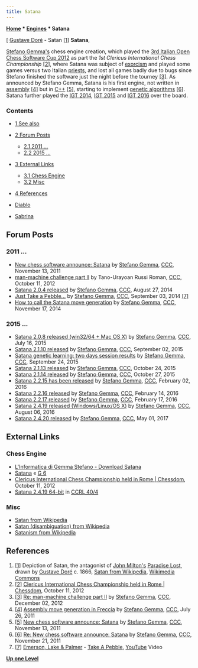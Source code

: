 ```yaml
---
title: Satana
---
```

**[Home](Home "Home") \* [Engines](Engines "Engines") \* Satana**



[ [Gustave Doré](Category:Gustave_Dor%C3%A9 "Category:Gustave Doré") - Satan <a id="cite-note-1" href="#cite-ref-1">[1]</a>
**Satana**,  

[Stefano Gemma's](Stefano_Gemma "Stefano Gemma") chess engine creation, which played the [3rd Italian Open Chess Software Cup 2012](IOCSC_2012 "IOCSC 2012") as part the *1st Clericus International Chess Championship* <a id="cite-note-2" href="#cite-ref-2">[2]</a>, 
where Satana was subject of [exorcism](https://en.wikipedia.org/wiki/Exorcism) and played some games versus two Italian [priests](https://en.wikipedia.org/wiki/Priest), and lost all games badly due to bugs since Stefano finished the software just the night before the tourney <a id="cite-note-3" href="#cite-ref-3">[3]</a>. 
As announced by Stefano Gemma, Satana is his first engine, not written in [assembly](Assembly "Assembly") <a id="cite-note-4" href="#cite-ref-4">[4]</a> but in [C++](Cpp "Cpp") <a id="cite-note-5" href="#cite-ref-5">[5]</a>, starting to implement [genetic algorithms](Genetic_Programming#GeneticAlgorithm "Genetic Programming") <a id="cite-note-6" href="#cite-ref-6">[6]</a>. 
Satana further played the [IGT 2014](IGT_2014 "IGT 2014"), [IGT 2015](IGT_2015 "IGT 2015") and [IGT 2016](IGT_2016 "IGT 2016") over the board. 



### Contents


* [1 See also](#see-also)
* [2 Forum Posts](#forum-posts)
	+ [2.1 2011 ...](#2011-...)
	+ [2.2 2015 ...](#2015-...)
* [3 External Links](#external-links)
	+ [3.1 Chess Engine](#chess-engine)
	+ [3.2 Misc](#misc)
* [4 References](#references)






* [Diablo](Diablo "Diablo")
* [Sabrina](Sabrina "Sabrina")


## Forum Posts


### 2011 ...


* [New chess software announce: Satana](http://www.talkchess.com/forum/viewtopic.php?t=41070) by [Stefano Gemma](Stefano_Gemma "Stefano Gemma"), [CCC](CCC "CCC"), November 13, 2011
* [man-machine challenge part II](http://www.talkchess.com/forum/viewtopic.php?t=45532) by Tano-Urayoan Russi Roman, [CCC](CCC "CCC"), October 11, 2012
* [Satana 2.0.4 released](http://www.talkchess.com/forum/viewtopic.php?t=53450) by [Stefano Gemma](Stefano_Gemma "Stefano Gemma"), [CCC](CCC "CCC"), August 27, 2014
* [Just Take a Pebble...](http://www.talkchess.com/forum/viewtopic.php?t=53552) by [Stefano Gemma](Stefano_Gemma "Stefano Gemma"), [CCC](CCC "CCC"), September 03, 2014 <a id="cite-note-7" href="#cite-ref-7">[7]</a>
* [How to call the Satana move generation](http://www.talkchess.com/forum/viewtopic.php?t=54368) by [Stefano Gemma](Stefano_Gemma "Stefano Gemma"), [CCC](CCC "CCC"), November 17, 2014


### 2015 ...


* [Satana 2.0.8 released (win32/64 + Mac OS X)](http://www.talkchess.com/forum/viewtopic.php?t=56990) by [Stefano Gemma](Stefano_Gemma "Stefano Gemma"), [CCC](CCC "CCC"), July 16, 2015
* [Satana 2.1.10 released](http://www.talkchess.com/forum/viewtopic.php?t=57481) by [Stefano Gemma](Stefano_Gemma "Stefano Gemma"), [CCC](CCC "CCC"), September 02, 2015
* [Satana genetic learning: two days session results](http://www.talkchess.com/forum/viewtopic.php?t=57738) by [Stefano Gemma](Stefano_Gemma "Stefano Gemma"), [CCC](CCC "CCC"), September 24, 2015
* [Satana 2.1.13 released](http://www.talkchess.com/forum/viewtopic.php?t=58032) by [Stefano Gemma](Stefano_Gemma "Stefano Gemma"), [CCC](CCC "CCC"), October 24, 2015
* [Satana 2.1.14 released](http://www.talkchess.com/forum/viewtopic.php?t=58060) by [Stefano Gemma](Stefano_Gemma "Stefano Gemma"), [CCC](CCC "CCC"), October 27, 2015
* [Satana 2.2.15 has been released](http://www.talkchess.com/forum/viewtopic.php?t=59142) by [Stefano Gemma](Stefano_Gemma "Stefano Gemma"), [CCC](CCC "CCC"), February 02, 2016
* [Satana 2.2.16 released](http://www.talkchess.com/forum/viewtopic.php?t=59241) by [Stefano Gemma](Stefano_Gemma "Stefano Gemma"), [CCC](CCC "CCC"), February 14, 2016
* [Satana 2.2.17 released](http://www.talkchess.com/forum/viewtopic.php?t=59284) by [Stefano Gemma](Stefano_Gemma "Stefano Gemma"), [CCC](CCC "CCC"), February 17, 2016
* [Satana 2.4.19 released (Windows/Linux/OS X)](http://www.talkchess.com/forum/viewtopic.php?t=61055) by [Stefano Gemma](Stefano_Gemma "Stefano Gemma"), [CCC](CCC "CCC"), August 06, 2016
* [Satana 2.4.20 released](http://www.talkchess.com/forum/viewtopic.php?t=63876) by [Stefano Gemma](Stefano_Gemma "Stefano Gemma"), [CCC](CCC "CCC"), May 01, 2017


## External Links


### Chess Engine


* [L'Informatica di Gemma Stefano - Download Satana](http://www.linformatica.com/page_8.php)
* [Satana](https://www.g-sei.org/satana/) « [G 6](G_6 "G 6")
* [Clericus International Chess Championship held in Rome | Chessdom](http://www.chessdom.com/clericus-international-chess-championship-held-in-rome/), October 11, 2012
* [Satana 2.4.19 64-bit](http://www.computerchess.org.uk/ccrl/404/cgi/engine_details.cgi?print=Details&each_game=1&eng=Satana%202.4.19%2064-bit) in [CCRL 40/4](CCRL "CCRL")


### Misc


* [Satan from Wikipedia](https://en.wikipedia.org/wiki/Satan)
* [Satan (disambiguation) from Wikipedia](https://en.wikipedia.org/wiki/Satan_%28disambiguation%29)
* [Satanism from Wikipedia](https://en.wikipedia.org/wiki/Satanism)


## References


1. <a id="cite-ref-1" href="#cite-note-1">[1]</a> Depiction of Satan, the antagonist of [John Milton's](https://en.wikipedia.org/wiki/John_Milton) [Paradise Lost](https://en.wikipedia.org/wiki/Paradise_Lost), drawn by [Gustave Doré](Category:Gustave_Dor%C3%A9 "Category:Gustave Doré") c. 1866, [Satan from Wikipedia](https://en.wikipedia.org/wiki/Satan), [Wikimedia Commons](https://en.wikipedia.org/wiki/Wikimedia_Commons)
2. <a id="cite-ref-2" href="#cite-note-2">[2]</a> [Clericus International Chess Championship held in Rome | Chessdom](http://www.chessdom.com/clericus-international-chess-championship-held-in-rome/), October 11, 2012
3. <a id="cite-ref-3" href="#cite-note-3">[3]</a> [Re: man-machine challenge part II](http://www.talkchess.com/forum/viewtopic.php?t=45532&start=3) by [Stefano Gemma](Stefano_Gemma "Stefano Gemma"), [CCC](CCC "CCC"), December 02, 2012
4. <a id="cite-ref-4" href="#cite-note-4">[4]</a> [Assembly move generation in Freccia](http://www.talkchess.com/forum/viewtopic.php?t=39873) by [Stefano Gemma](Stefano_Gemma "Stefano Gemma"), [CCC](CCC "CCC"), July 26, 2011
5. <a id="cite-ref-5" href="#cite-note-5">[5]</a> [New chess software announce: Satana](http://www.talkchess.com/forum/viewtopic.php?t=41070) by [Stefano Gemma](Stefano_Gemma "Stefano Gemma"), [CCC](CCC "CCC"), November 13, 2011
6. <a id="cite-ref-6" href="#cite-note-6">[6]</a> [Re: New chess software announce: Satana](http://www.talkchess.com/forum/viewtopic.php?topic_view=threads&p=433956&t=41070) by [Stefano Gemma](Stefano_Gemma "Stefano Gemma"), [CCC](CCC "CCC"), November 21, 2011
7. <a id="cite-ref-7" href="#cite-note-7">[7]</a> [Emerson, Lake & Palmer](https://en.wikipedia.org/wiki/Emerson,_Lake_%26_Palmer) - [Take A Pebble](https://en.wikipedia.org/wiki/Take_a_Pebble), [YouTube](https://en.wikipedia.org/wiki/YouTube) Video

**[Up one Level](Engines "Engines")**







 
